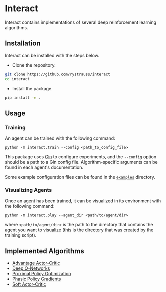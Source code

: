 # Interact

Interact contains implementations of several deep reinforcement learning algorithms.

## Installation

Interact can be installed with the steps below.

* Clone the repository.
```bash
git clone https://github.com/rystrauss/interact
cd interact
```

* Install the package.
```bash
pip install -e .
```

## Usage

### Training

An agent can be trained with the following command:
```
python -m interact.train --config <path_to_config_file>
```

This package uses [Gin](https://github.com/google/gin-config) to configure experiments, and the `--config` option should
be a path to a Gin config file. Algorithm-specific arguments can be found in each agent's documentation.

Some example configuration files can be found in the [`examples`](examples) directory.


### Visualizing Agents

Once an agent has been trained, it can be visualized in its environment with the
following command:
```
python -m interact.play --agent_dir <path/to/agent/dir>
```
where `<path/to/agent/dir>` is the path to the directory that contains the agent you
want to visualize (this is the directory that was created by the training script).


## Implemented Algorithms

* [Advantage Actor-Critic](interact/agents/a2c)
* [Deep Q-Networks](interact/agents/dqn)
* [Proximal Policy Optimization](interact/agents/ppo)
* [Phasic Policy Gradients](interact/agents/ppg)
* [Soft Actor-Critic](interact/agents/sac)